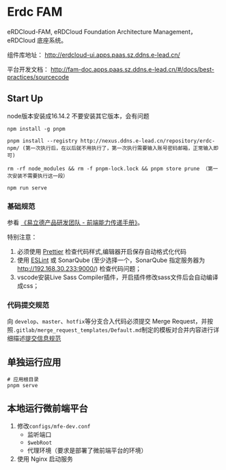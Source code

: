 # Erdc FAM

eRDCloud-FAM, eRDCloud Foundation Architecture Management，eRDCloud 底座系统。

组件库地址：
http://erdcloud-ui.apps.paas.sz.ddns.e-lead.cn/

平台开发文档：
http://fam-doc.apps.paas.sz.ddns.e-lead.cn/#/docs/best-practices/sourcecode

## Start Up

node版本安装成16.14.2 不要安装其它版本，会有问题

```shell
npm install -g pnpm

pnpm install --registry http://nexus.ddns.e-lead.cn/repository/erdc-npm/ (第一次执行后，在以后就不用执行了，第一次执行需要输入账号密码邮箱，正常输入即可)

rm -rf node_modules && rm -f pnpm-lock.lock && pnpm store prune （第一次安装不需要执行这一段）

npm run serve
```

### 基础规范

参看 [《易立德产品研发团队 - 前端能力传递手册》](http://feh.apps.paas.sz.ddns.e-lead.cn/)。

特别注意：

1. 必须使用 [Prettier](https://prettier.io/) 检查代码样式,编辑器开启保存自动格式化代码
2. 使用 [ESLint](https://eslint.org/) 或 SonarQube (至少选择一个，SonarQube 指定服务器为 http://192.168.30.233:9000/) 检查代码问题；
3. vscode安装Live Sass Compiler插件，开启插件修改sass文件后会自动编译成css；

### 代码提交规范

向 `develop`、`master`、`hotfix`等分支合入代码必须提交 Merge Request，并按照`.gitlab/merge_request_templates/Default.md`制定的模板对合并内容进行详细描述[提交信息规范](http://win-data.ddns.e-lead.cn:10020/framework/#/docs/commitMessage?id=%e6%8f%90%e4%ba%a4%e4%bf%a1%e6%81%af%e8%a7%84%e8%8c%83)

## 单独运行应用

```shell
# 应用根目录
pnpm serve
```

## 本地运行微前端平台

1. 修改`configs/mfe-dev.conf`
   - 监听端口
   - `$webRoot`
   - 代理环境（要求是部署了微前端平台的环境）
2. 使用 Nginx 启动服务
